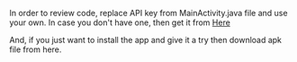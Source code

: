 In order to review code, replace API key from MainActivity.java file and use your own.
In case you don't have one, then get it from [Here](https://www.themoviedb.org/faq/api?language=en)

And, if you just want to install the app and give it a try then download apk file from here.

